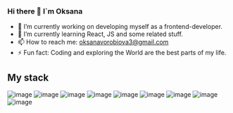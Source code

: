 ### Hi there 👋 I`m Oksana

- 🔭 I’m currently working on developing myself as a frontend-developer.
- 🌱 I’m currently learning React, JS and some related stuff.
- 📫 How to reach me: <a mailto="oksanavorobiova3@gmail.com">oksanavorobiova3@gmail.com</a>
- ⚡ Fun fact: Coding and exploring the World are the best parts of my life.

## My stack

![image](https://user-images.githubusercontent.com/110984407/225452092-93c42e6c-a8b7-46d1-82ef-61cd7542d638.png)
![image](https://user-images.githubusercontent.com/110984407/225449533-22f885ab-aefa-4ca8-9cd8-8953728aa128.png)
![image](https://user-images.githubusercontent.com/110984407/225449350-aef543f7-313c-437f-98af-f83108a8e7e8.png)
![image](https://user-images.githubusercontent.com/110984407/225449403-0c9fcf11-e6c5-4a22-8b4d-2fb10440ac4f.png)
![image](https://user-images.githubusercontent.com/110984407/225449567-df46bacf-e7bd-4ce1-8778-74dea653a9d9.png)
![image](https://user-images.githubusercontent.com/110984407/225449592-3e7b3570-9656-428e-9f82-1f3dbfeca4e7.png)
![image](https://user-images.githubusercontent.com/110984407/225449629-f4189c05-90b2-4b74-a23f-dfcf72c394d9.png)
![image](https://user-images.githubusercontent.com/110984407/225449648-6ac5f4e7-33cf-4244-9744-bdeecdff2ca6.png)
![image](https://user-images.githubusercontent.com/110984407/225449667-f10f524e-3092-4912-8fb6-aba6eed4c02f.png)

